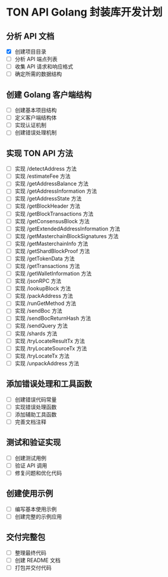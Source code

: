 # TON API Golang 封装库开发计划

## 分析 API 文档
- [x] 创建项目目录
- [ ] 分析 API 端点列表
- [ ] 收集 API 请求和响应格式
- [ ] 确定所需的数据结构

## 创建 Golang 客户端结构
- [ ] 创建基本项目结构
- [ ] 定义客户端结构体
- [ ] 实现认证机制
- [ ] 创建错误处理机制

## 实现 TON API 方法
- [ ] 实现 /detectAddress 方法
- [ ] 实现 /estimateFee 方法
- [ ] 实现 /getAddressBalance 方法
- [ ] 实现 /getAddressInformation 方法
- [ ] 实现 /getAddressState 方法
- [ ] 实现 /getBlockHeader 方法
- [ ] 实现 /getBlockTransactions 方法
- [ ] 实现 /getConsensusBlock 方法
- [ ] 实现 /getExtendedAddressInformation 方法
- [ ] 实现 /getMasterchainBlockSignatures 方法
- [ ] 实现 /getMasterchainInfo 方法
- [ ] 实现 /getShardBlockProof 方法
- [ ] 实现 /getTokenData 方法
- [ ] 实现 /getTransactions 方法
- [ ] 实现 /getWalletInformation 方法
- [ ] 实现 /jsonRPC 方法
- [ ] 实现 /lookupBlock 方法
- [ ] 实现 /packAddress 方法
- [ ] 实现 /runGetMethod 方法
- [ ] 实现 /sendBoc 方法
- [ ] 实现 /sendBocReturnHash 方法
- [ ] 实现 /sendQuery 方法
- [ ] 实现 /shards 方法
- [ ] 实现 /tryLocateResultTx 方法
- [ ] 实现 /tryLocateSourceTx 方法
- [ ] 实现 /tryLocateTx 方法
- [ ] 实现 /unpackAddress 方法

## 添加错误处理和工具函数
- [ ] 创建错误代码常量
- [ ] 实现错误处理函数
- [ ] 添加辅助工具函数
- [ ] 完善文档注释

## 测试和验证实现
- [ ] 创建测试用例
- [ ] 验证 API 调用
- [ ] 修复问题和优化代码

## 创建使用示例
- [ ] 编写基本使用示例
- [ ] 创建完整的示例应用

## 交付完整包
- [ ] 整理最终代码
- [ ] 创建 README 文档
- [ ] 打包并交付代码

